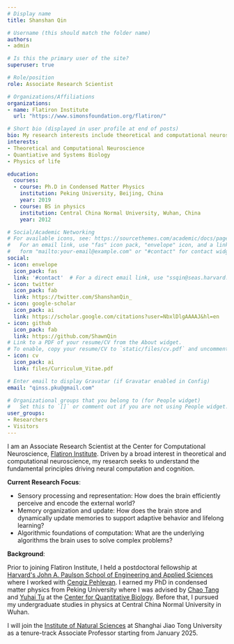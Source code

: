 ```yaml
---
# Display name
title: Shanshan Qin

# Username (this should match the folder name)
authors:
- admin

# Is this the primary user of the site?
superuser: true

# Role/position
role: Associate Research Scientist

# Organizations/Affiliations
organizations:
- name: Flatiron Institute
  url: "https://www.simonsfoundation.org/flatiron/"

# Short bio (displayed in user profile at end of posts)
bio: My research interests include theoretical and computational neuroscience, quantiative biology and physics of life.
interests:
- Theoretical and Computational Neuroscience
- Quantiative and Systems Biology
- Physics of life

education:
  courses:
  - course: Ph.D in Condensed Matter Physics
    institution: Peking University, Beijing, China
    year: 2019
  - course: BS in physics
    institution: Central China Normal University, Wuhan, China
    year: 2012

# Social/Academic Networking
# For available icons, see: https://sourcethemes.com/academic/docs/page-builder/#icons
#   For an email link, use "fas" icon pack, "envelope" icon, and a link in the
#   form "mailto:your-email@example.com" or "#contact" for contact widget.
social:
- icon: envelope
  icon_pack: fas
  link: '#contact'  # For a direct email link, use "ssqin@seas.harvard.edu".
- icon: twitter
  icon_pack: fab
  link: https://twitter.com/ShanshanQin_
- icon: google-scholar
  icon_pack: ai
  link: https://scholar.google.com/citations?user=NbxlDlgAAAAJ&hl=en
- icon: github
  icon_pack: fab
  link: https://github.com/ShawnQin
# Link to a PDF of your resume/CV from the About widget.
# To enable, copy your resume/CV to `static/files/cv.pdf` and uncomment the lines below.
- icon: cv
  icon_pack: ai
  link: files/Curriculum_Vitae.pdf

# Enter email to display Gravatar (if Gravatar enabled in Config)
email: "qinss.pku@gmail.com"

# Organizational groups that you belong to (for People widget)
#   Set this to `[]` or comment out if you are not using People widget.
user_groups:
- Researchers
- Visitors
---
```


I am an Associate Research Scientist at the Center for Computational Neuroscience, [Flatiron Institute](https://www.simonsfoundation.org/flatiron/center-for-computational-neuroscience/). Driven by a broad interest in theoretical and computational neuroscience, my research seeks to understand the fundamental principles driving neural computation and cognition.

**Current Research Focus**:
- Sensory processing and representation: How does the brain efficiently perceive and encode the external world?
- Memory organization and update: How does the brain store and dynamically update memories to support adaptive behavior and lifelong learning?
- Algorithmic foundations of computation: What are the underlying algorithms the brain uses to solve complex problems?

**Background**:

Prior to joining Flatiron Institute, I held a postdoctoral fellowship at [Harvard's John A. Paulson School of Engineering and Applied Sciences](https://seas.harvard.edu/) where I worked with [Cengiz Pehlevan](https://pehlevan.seas.harvard.edu/people/cengiz-pehlevan). I earned my PhD in condensed matter physics from Peking University where I was advised by [Chao Tang](https://scholar.google.com/citations?user=OnoMAckAAAAJ&hl=en) and [Yuhai Tu](https://scholar.google.com/citations?user=bpaBVYIAAAAJ&hl=en) at the [Center for Quantitative Biology](https://cqb.pku.edu.cn/cqben/). Before that, I pursued my undergraduate studies in physics at Central China Normal University in Wuhan.

I will join the [Institute of Natural Sciences](https://ins.sjtu.edu.cn/) at Shanghai Jiao Tong University as a tenure-track Associate Professor starting from January 2025. 
